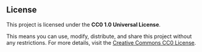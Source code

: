 
## License

This project is licensed under the **CC0 1.0 Universal License**.

This means you can use, modify, distribute, and share this project without any restrictions. For more details, visit the [Creative Commons CC0 License](https://creativecommons.org/publicdomain/zero/1.0/).
